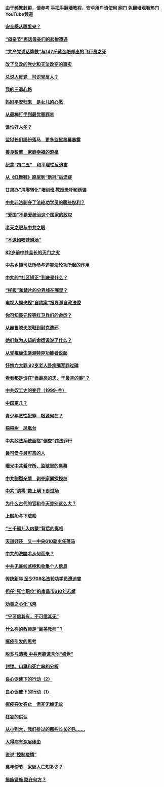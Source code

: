 #### 由于频繁封锁，请参考 [手把手翻墙教程](https://github.com/gfw-breaker/guides/wiki/)，安卓用户请使用 [网门](https://github.com/gfw-breaker/nogfw/blob/master/dl.md?t=05111501) 免翻墙观看热门YouTube频道 

#### [安全感从哪里来？](../pages/19/424336.md?t=05111501) 

#### [“母亲节”再话母亲们的悲惨遭遇](../pages/19/424234.md?t=05111501) 

#### [“共产党说话算数”与147斤黄金培养出的飞行员之死](../pages/19/424115.md?t=05111501) 

#### [改了又改的党史和无法改变的事实](../pages/19/424037.md?t=05111501) 

#### [总说人反党　可识党反人？](../pages/19/423820.md?t=05111501) 

#### [我的三退心路](../pages/19/423876.md?t=05111501) 

#### [妈妈平安归来　是女儿的心愿](../pages/19/423947.md?t=05111501) 

#### [从最棒打手到最优替罪羊](../pages/19/423819.md?t=05111501) 

#### [谁怕好人多？](../pages/19/423774.md?t=05111501) 

#### [监狱长们纷纷落马　更多监狱黑幕暴露](../pages/19/423787.md?t=05111501) 

#### [善良智慧　家庭幸福的源泉](../pages/19/423632.md?t=05111501) 

#### [纪念“四二五”　和平理性反迫害](../pages/19/423660.md?t=05111501) 

#### [从《红舞鞋》原型到“新冠”后遗症](../pages/19/423509.md?t=05111501) 

#### [甘肃办“清零转化”培训班 教授恐吓和诱骗](../pages/19/423498.md?t=05111501) 

#### [中共非法剥夺了法轮功学员的哪些权利？](../pages/19/423392.md?t=05111501) 

#### [“爱国”不是爱统治这个国家的政权](../pages/19/423029.md?t=05111501) 

#### [老天之眼与中共之眼](../pages/19/423378.md?t=05111501) 

#### [“不退如喝苍蝇汤”](../pages/19/423287.md?t=05111501) 

#### [82岁前中共县长的灭门之灾](../pages/19/423055.md?t=05111501) 

#### [中共乡镇司法所参与迫害法轮功所起的作用](../pages/19/423064.md?t=05111501) 

#### [中共的“社区矫正”到底是什么？](../pages/19/422870.md?t=05111501) 

#### [“样板”和禁片的分界线在哪里？](../pages/19/422704.md?t=05111501) 

#### [电视人揭央视“自焚案”报导源自政法委](../pages/19/422770.md?t=05111501) 

#### [你可知聂元梓等红卫兵们的命运？](../pages/19/422848.md?t=05111501) 

#### [从赫鲁晓夫脱鞋到耐克遭邪](../pages/19/422826.md?t=05111501) 

#### [她们鲜为人知的命运诉说了什么？](../pages/19/422754.md?t=05111501) 

#### [从党棍康生亲测特异功能者说起](../pages/19/422657.md?t=05111501) 

#### [忏悔六大罪 92岁老人卧病嘱写罪过碑](../pages/19/422750.md?t=05111501) 

#### [看看都是谁在“表最高的忠、干最背的事”？](../pages/19/422703.md?t=05111501) 

#### [中共奴工史的变迁（1999-今）](../pages/19/422656.md?t=05111501) 

#### [中国第几？](../pages/19/422496.md?t=05111501) 

#### [青少年恶性犯罪　根源何在？](../pages/19/422449.md?t=05111501) 

#### [梧桐树　凤凰台](../pages/19/422442.md?t=05111501) 

#### [中共政法系统面临“倒查”违法罪行](../pages/19/422497.md?t=05111501) 

#### [最可爱与最可恶的人](../pages/19/422448.md?t=05111501) 

#### [曝光中共看守所、监狱里的黑幕](../pages/19/422390.md?t=05111501) 

#### [中共割裂亲情　剥夺家属探视权](../pages/19/422364.md?t=05111501) 

#### [中共“清零”欺上瞒下走过场](../pages/19/422306.md?t=05111501) 

#### [为什么古代的官和今天差别这么大？](../pages/19/422228.md?t=05111501) 

#### [上贼船与下贼船](../pages/19/422276.md?t=05111501) 

#### [“三千孤儿入内蒙”背后的真相](../pages/19/422229.md?t=05111501) 

#### [天道好还　又一中央610副主任落马](../pages/19/422155.md?t=05111501) 

#### [中共的洗脑术从何而来？](../pages/19/422154.md?t=05111501) 

#### [中共无底线监控和收集个人信息](../pages/19/422039.md?t=05111501) 

#### [传统新年 至少708名法轮功学员遭迫害](../pages/19/421946.md?t=05111501) 

#### [担任“死亡职位”的南昌市610刘志斌](../pages/19/421957.md?t=05111501) 

#### [劝善之心化飞鸿](../pages/19/421164.md?t=05111501) 

#### [“宁可信其有，不可信其无”](../pages/19/421691.md?t=05111501) 

#### [什么样的教师是“最美教师”？](../pages/19/421755.md?t=05111501) 

#### [瘟疫引发的思考](../pages/19/421594.md?t=05111501) 

#### [脱贫与清零 中共再靠谎言创“盛世”](../pages/19/421590.md?t=05111501) 

#### [封锁、口罩和死亡率的分析](../pages/19/421495.md?t=05111501) 

#### [良心促使下的行动（2）](../pages/19/421361.md?t=05111501) 

#### [良心促使下的行动（1）](../pages/19/421302.md?t=05111501) 

#### [瘟疫突发突止　但非无缘无故](../pages/19/421281.md?t=05111501) 

#### [狂妄的供认](../pages/19/421199.md?t=05111501) 

#### [从小到大，我们排过的那些长长的队……](../pages/19/421243.md?t=05111501) 

#### [人得病有深层缘由](../pages/19/420864.md?t=05111501) 

#### [说说“控制疫情”](../pages/19/420831.md?t=05111501) 

#### [离年傍节　家破人亡知多少？](../pages/19/420563.md?t=05111501) 

#### [措施错施  路在何方？](../pages/19/420076.md?t=05111501) 

